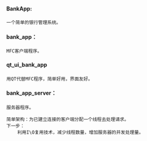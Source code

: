 #### BankApp:
    一个简单的银行管理系统。
#### bank_app：
    MFC客户端程序。
#### qt_ui_bank_app
    用QT代替MFC程序，简单好用，界面友好。
#### bank_app_server：
    服务器程序。

    简单架构：为已建立连接的客户端分配一个线程去处理请求。
    下一步：
        利用I\O复用技术，减少线程数量，增加服务器的并发处理量。
